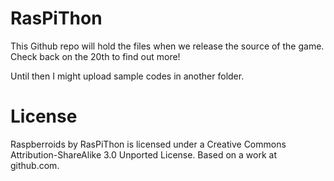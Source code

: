 RasPiThon
=========
This Github repo will hold the files when we release the source of the game. Check back on the 20th to find out more!

Until then I might upload sample codes in another folder.

License
=======
Raspberroids by RasPiThon is licensed under a Creative Commons Attribution-ShareAlike 3.0 Unported License.
Based on a work at github.com.